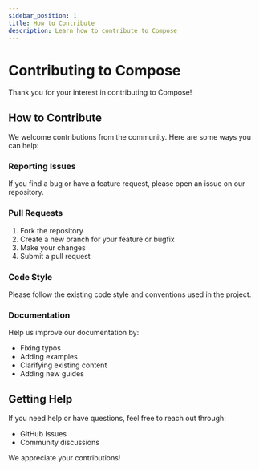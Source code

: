```yaml
---
sidebar_position: 1
title: How to Contribute
description: Learn how to contribute to Compose
---
```


# Contributing to Compose

Thank you for your interest in contributing to Compose!

## How to Contribute

We welcome contributions from the community. Here are some ways you can help:

### Reporting Issues

If you find a bug or have a feature request, please open an issue on our repository.

### Pull Requests

1. Fork the repository
2. Create a new branch for your feature or bugfix
3. Make your changes
4. Submit a pull request

### Code Style

Please follow the existing code style and conventions used in the project.

### Documentation

Help us improve our documentation by:
- Fixing typos
- Adding examples
- Clarifying existing content
- Adding new guides

## Getting Help

If you need help or have questions, feel free to reach out through:
- GitHub Issues
- Community discussions

We appreciate your contributions!

